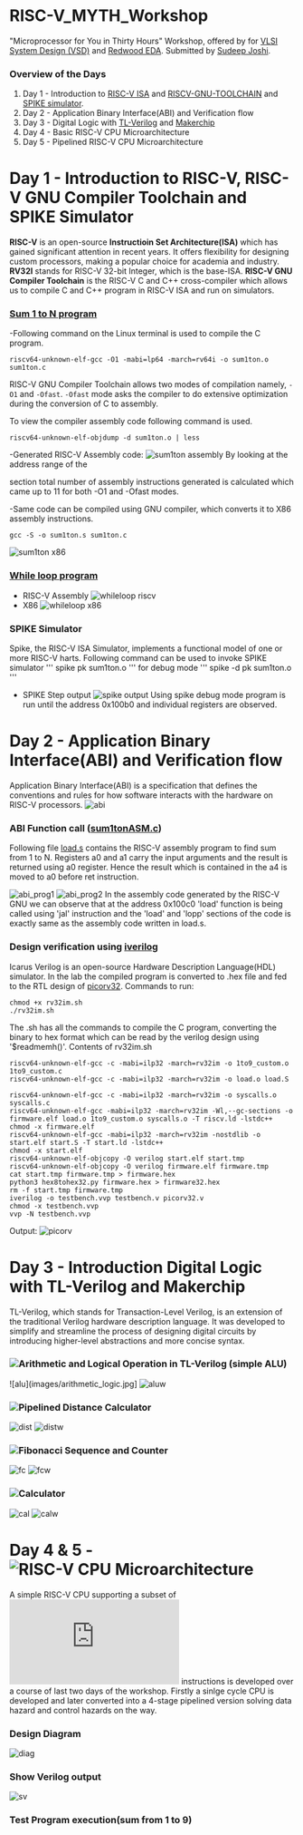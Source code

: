 # RISC-V_MYTH_Workshop
"Microprocessor for You in Thirty Hours" Workshop, offered by for [VLSI System Design (VSD)](https://www.vlsisystemdesign.com/) and [Redwood EDA](https://www.redwoodeda.com/).
Submitted by [Sudeep Joshi](https://www.lindedin.com/in/sudeep-joshi-569951207/).

### Overview of the Days
1. Day 1 - Introduction to [RISC-V ISA](https://riscv.org/technical/specifications/) and [RISCV-GNU-TOOLCHAIN](https://github.com/riscv-collab/riscv-gnu-toolchain) and [SPIKE simulator](https://github.com/riscv-software-src/riscv-isa-sim).
2. Day 2 - Application Binary Interface(ABI) and Verification flow
3. Day 3 - Digital Logic with [TL-Verilog](https://github.com/TL-X-org/tlv_flow_lib) and [Makerchip](https://www.makerchip.com/)
4. Day 4 - Basic RISC-V CPU Microarchitecture
5. Day 5 - Pipelined RISC-V CPU Microarchitecture

# Day 1 - Introduction to RISC-V, RISC-V GNU Compiler Toolchain and SPIKE Simulator
**RISC-V** is an open-source **Instructioin Set Architecture(ISA)** which has gained significant attention in recent years. It offers flexibility for designing custom processors, making a popular choice for academia and industry. **RV32I** stands for RISC-V 32-bit Integer, which is the base-ISA.
**RISC-V GNU Compiler Toolchain** is the RISC-V C and C++ cross-compiler which allows us to compile C and C++ program in RISC-V ISA and run on simulators.

### [Sum 1 to N program](Day1/sum1ton.c) 
-Following command on the Linux terminal is used to compile the C program.
```
riscv64-unknown-elf-gcc -O1 -mabi=lp64 -march=rv64i -o sum1ton.o sum1ton.c
```
RISC-V GNU Compiler Toolchain allows two modes of compilation namely, ``` -O1 ``` and ``` -Ofast ```. ``` -Ofast ``` mode asks the compiler to do extensive optimization during the conversion of C to assembly.

To view the compiler assembly code following command is used.
```
riscv64-unknown-elf-objdump -d sum1ton.o | less
```
-Generated RISC-V Assembly code:
![sum1ton assembly](Day1/sum1ton_assembly.png)
By looking at the address range of the **<main>** section total number of assembly instructions generated is calculated which came up to 11 for both -O1 and -Ofast modes.

-Same code can be compiled using GNU compiler, which converts it to X86 assembly instructions.
```
gcc -S -o sum1ton.s sum1ton.c
```
![sum1ton x86](images/sum1ton_x86.png)


### [While loop program](Day1/whileloop.c)
- RISC-V Assembly
![whileloop riscv](images/whileloop_assembly.png)
- X86 
![whileloop x86](images/whileloop_x86.png)

### SPIKE Simulator
Spike, the RISC-V ISA Simulator, implements a functional model of one or more RISC-V harts.
Following command can be used to invoke SPIKE simulator
'''
spike pk sum1ton.o
'''
for debug mode
'''
spike -d pk sum1ton.o
'''
- SPIKE Step output
![spike output](images/spike.png)
Using spike debug mode program is run until the address 0x100b0 and individual registers are observed.

# Day 2 - Application Binary Interface(ABI) and Verification flow
Application Binary Interface(ABI) is a specification that defines the conventions and rules for how software interacts with the hardware on RISC-V processors.
![abi](images/abi.jpg)

### ABI Function call ([sum1tonASM.c](sum1tonASM.c))
Following file [load.s](Day2/load.s) contains the RISC-V assembly program to find sum from 1 to N. Registers a0 and a1 carry the input arguments and the result is returned using a0 register. Hence the result which is contained in the a4 is moved to a0 before ret instruction.

![abi_prog1](images/abi_prog1.png)
![abi_prog2](images/abi_prog2.png)
In the assembly code generated by the RISC-V GNU we can observe that at the address 0x100c0 'load' function is being called using 'jal' instruction and the 'load' and 'lopp' sections of the code is exactly same as the assembly code written in load.s.

### Design verification using [iverilog](https://github.com/steveicarus/iverilog)
Icarus Verilog is an open-source Hardware Description Language(HDL) simulator. In the lab the compiled program is converted to .hex file and fed to the RTL design of [picorv32](https://github.com/YosysHQ/picorv32).
Commands to run:
```
chmod +x rv32im.sh
./rv32im.sh
```
The .sh has all the commands to compile the C program, converting the binary to hex format which can be read by the verilog design using '$readmemh()'.
Contents of rv32im.sh
```
riscv64-unknown-elf-gcc -c -mabi=ilp32 -march=rv32im -o 1to9_custom.o 1to9_custom.c 
riscv64-unknown-elf-gcc -c -mabi=ilp32 -march=rv32im -o load.o load.S

riscv64-unknown-elf-gcc -c -mabi=ilp32 -march=rv32im -o syscalls.o syscalls.c
riscv64-unknown-elf-gcc -mabi=ilp32 -march=rv32im -Wl,--gc-sections -o firmware.elf load.o 1to9_custom.o syscalls.o -T riscv.ld -lstdc++
chmod -x firmware.elf
riscv64-unknown-elf-gcc -mabi=ilp32 -march=rv32im -nostdlib -o start.elf start.S -T start.ld -lstdc++
chmod -x start.elf
riscv64-unknown-elf-objcopy -O verilog start.elf start.tmp
riscv64-unknown-elf-objcopy -O verilog firmware.elf firmware.tmp
cat start.tmp firmware.tmp > firmware.hex
python3 hex8tohex32.py firmware.hex > firmware32.hex
rm -f start.tmp firmware.tmp
iverilog -o testbench.vvp testbench.v picorv32.v
chmod -x testbench.vvp
vvp -N testbench.vvp
```
Output:
![picorv](images/picorv.png)

# Day 3 - Introduction Digital Logic with TL-Verilog and Makerchip
TL-Verilog, which stands for Transaction-Level Verilog, is an extension of the traditional Verilog hardware description language. It was developed to simplify and streamline the process of designing digital circuits by introducing higher-level abstractions and more concise syntax.
### ![Arithmetic and Logical Operation in TL-Verilog (simple ALU)](https://www.makerchip.com/sandbox/0kRfnhVBk/03lhy7)
![alu](images/arithmetic_logic.jpg]
![aluw](images/arithmetic_logic_waveform.jpg)
### ![Pipelined Distance Calculator](https://www.makerchip.com/sandbox/0kRfnhVBk/02RhBV#)
![dist](images/distance.jpg)
![distw](images/distance_waveform.jpg)
### ![Fibonacci Sequence and Counter](https://www.makerchip.com/sandbox/0kRfnhVBk/048hD7)
![fc](images/fibo_counter.jpg)
![fcw](images/fibo_count_waveform.jpg)
### ![Calculator](https://www.makerchip.com/sandbox/0kRfnhVBk/058hX6)
![cal](images/calculator.jpg)
![calw](images/calculator_waveform.jpg)

# Day 4 & 5 - ![RISC-V CPU Microarchitecture](https://www.makerchip.com/sandbox/0kRfnhVBk/01jhPp#)
A simple  RISC-V CPU supporting a subset of ![RV32I](https://msyksphinz-self.github.io/riscv-isadoc/html/rvi.html) instructions is developed over a course of last two days of the workshop. Firstly a sinlge cycle CPU is developed and later converted into a 4-stage pipelined version solving data hazard and control hazards on the way.
### Design Diagram
![diag](images/riscv_diagram.jpg)
### Show Verilog output
![sv](images/showverilog_riscv.jpg)
### Test Program execution(sum from 1 to 9)

